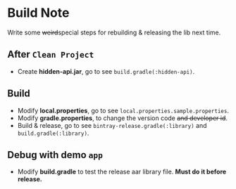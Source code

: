 # Build Note

Write some ~~weird~~special steps for rebuilding & releasing the lib next time.

## After `Clean Project`
* Create **hidden-api.jar**, go to see `build.gradle(:hidden-api)`.

## Build
* Modify **local.properties**, go to see `local.properties.sample.properties`.
* Modify **gradle.properties**, to change the version code ~~and developer id~~.
* Build & release, go to see `bintray-release.gradle(:library)` and `build.gradle(:library)`.

## Debug with demo `app`
* Modify **build.gradle** to test the release aar library file. **Must do it before release.**